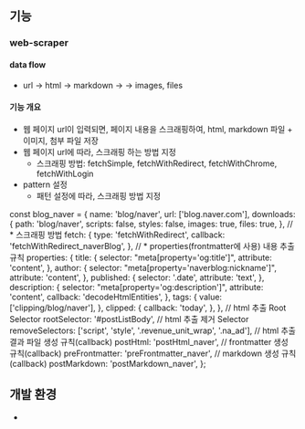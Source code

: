 ## 기능

### web-scraper

#### data flow

- url -> html -> markdown -> 
              -> images, files

#### 기능 개요
- 웹 페이지 url이 입력되면, 페이지 내용을 스크래핑하여, html, markdown 파일 + 이미지, 첨부 파일 저장
- 웹 페이지 url에 따라, 스크래핑 하는 방법 지정
  - 스크래핑 방법: fetchSimple, fetchWithRedirect, fetchWithChrome, fetchWithLogin
- pattern 설정
  - 패턴 설정에 따라, 스크래핑 방법 지정

const blog_naver = {
  name: 'blog/naver',
  url: ['blog.naver.com'],
  downloads: {
    path: 'blog/naver',
    scripts: false,
    styles: false,
    images: true,
    files: true,
  },
  // * 스크래핑 방법
  fetch: {
    type: 'fetchWithRedirect',
    callback: 'fetchWithRedirect_naverBlog',
  },
  // * properties(frontmatter에 사용) 내용 추출 규칙
  properties: {
    title: {
      selector: "meta[property='og:title']",
      attribute: 'content',
    },
    author: {
      selector: "meta[property='naverblog:nickname']",
      attribute: 'content',
    },
    published: {
      selector: '.date',
      attribute: 'text',
    },
    description: {
      selector: "meta[property='og:description']",
      attribute: 'content',
      callback: 'decodeHtmlEntities',
    },
    tags: {
      value: ['clipping/blog/naver'],
    },
    clipped: {
      callback: 'today',
    },
  },
  // html 추출 Root Selector
  rootSelector: '#postListBody',
  // html 추출 제거 Selector
  removeSelectors: ['script', 'style', '.revenue_unit_wrap', '.na_ad'],
  // html 추출 결과 파일 생성 규칙(callback)
  postHtml: 'postHtml_naver',
  // frontmatter 생성 규칙(callback)
  preFrontmatter: 'preFrontmatter_naver',
  // markdown 생성 규칙(callback)
  postMarkdown: 'postMarkdown_naver',
};


## 개발 환경

- 